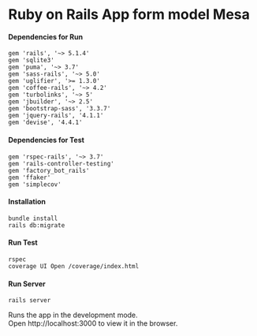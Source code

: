 # Ruby on Rails App form model Mesa
#### Dependencies for Run
    gem 'rails', '~> 5.1.4'
    gem 'sqlite3'
    gem 'puma', '~> 3.7'
    gem 'sass-rails', '~> 5.0'
    gem 'uglifier', '>= 1.3.0'
    gem 'coffee-rails', '~> 4.2'
    gem 'turbolinks', '~> 5'
    gem 'jbuilder', '~> 2.5'
    gem 'bootstrap-sass', '3.3.7'
    gem 'jquery-rails', '4.1.1'
    gem 'devise', '4.4.1'
#### Dependencies for Test
    gem 'rspec-rails', '~> 3.7'
    gem 'rails-controller-testing'
    gem 'factory_bot_rails'
    gem 'ffaker'
    gem 'simplecov'
#### Installation
    bundle install
    rails db:migrate
#### Run Test
    rspec
    coverage UI Open /coverage/index.html
#### Run Server
    rails server
Runs the app in the development mode.<br>
Open http://localhost:3000 to view it in the browser.